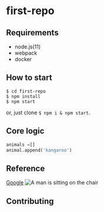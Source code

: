 # first-repo

## Requirements

- node.js(11)
- webpack
- docker

## How to start

```shell
$ cd first-repo
$ npm install
$ npm start
```

or, just clone `$ npm i & npm start`.

## Core logic

```python
animals =[]
animal.append('kangaroo')
```

## Reference

[Google](www.google.co.kr)
![A man is sitting on the chair](/img/man-on-the-chair.jpg)

## Contributing


